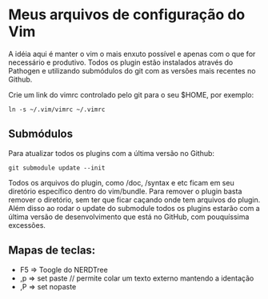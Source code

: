 # Meus arquivos de configuração do Vim

A idéia aqui é manter o vim o mais enxuto possível e apenas com o que for necessário e produtivo.
Todos os plugin estão instalados através do Pathogen e utilizando submódulos do git com as versões mais recentes no Github.

Crie um link do vimrc controlado pelo git para o seu $HOME, por exemplo:

    ln -s ~/.vim/vimrc ~/.vimrc

## Submódulos

Para atualizar todos os plugins com a última versão no Github:

    git submodule update --init

Todos os arquivos do plugin, como /doc, /syntax e etc ficam em seu diretório específico dentro do vim/bundle.
Para remover o plugin basta remover o diretório, sem ter que ficar caçando onde tem arquivos do plugin.
Além disso ao rodar o update do submodule todos os plugins estarão com a última versão de desenvolvimento que está no GitHub, com pouquíssima excessões.

## Mapas de teclas:

* F5 => Toogle do NERDTree
* ,p => set paste // permite colar um texto externo mantendo a identação
* ,P => set nopaste
